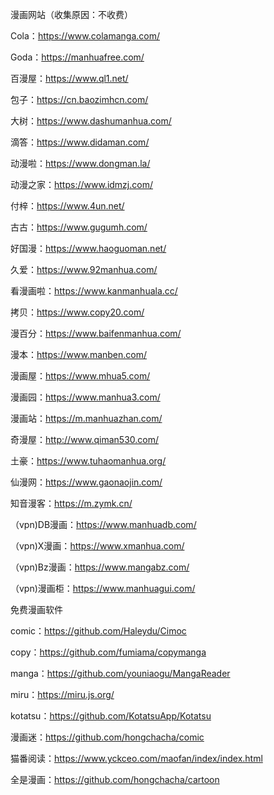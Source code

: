 漫画网站（收集原因：不收费）

Cola：https://www.colamanga.com/

Goda：https://manhuafree.com/

百漫屋：https://www.ql1.net/

包子：https://cn.baozimhcn.com/

大树：https://www.dashumanhua.com/

滴答：https://www.didaman.com/

动漫啦：https://www.dongman.la/

动漫之家：https://www.idmzj.com/

付梓：https://www.4un.net/

古古：https://www.gugumh.com/

好国漫：https://www.haoguoman.net/

久爱：https://www.92manhua.com/

看漫画啦：https://www.kanmanhuala.cc/

拷贝：https://www.copy20.com/

漫百分：https://www.baifenmanhua.com/

漫本：https://www.manben.com/

漫画屋：https://www.mhua5.com/

漫画园：https://www.manhua3.com/

漫画站：https://m.manhuazhan.com/

奇漫屋：http://www.qiman530.com/

土豪：https://www.tuhaomanhua.org/

仙漫网：https://www.gaonaojin.com/

知音漫客：https://m.zymk.cn/

（vpn)DB漫画：https://www.manhuadb.com/

（vpn)X漫画：https://www.xmanhua.com/

（vpn)Bz漫画：https://www.mangabz.com/

（vpn)漫画柜：https://www.manhuagui.com/

免费漫画软件

comic：https://github.com/Haleydu/Cimoc 

copy：https://github.com/fumiama/copymanga 

manga：https://github.com/youniaogu/MangaReader 

miru：https://miru.js.org/ 

kotatsu：https://github.com/KotatsuApp/Kotatsu 

漫画迷：https://github.com/hongchacha/comic 

猫番阅读：https://www.yckceo.com/maofan/index/index.html 

全是漫画：https://github.com/hongchacha/cartoon
